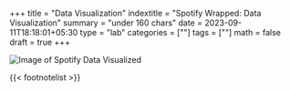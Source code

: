 +++
title = "Data Visualization"
indextitle = "Spotify Wrapped: Data Visualization"
summary = "under 160 chars"
date = 2023-09-11T18:18:01+05:30
type = "lab"
categories = [""]
tags = [""]
math = false
draft = true
+++

![Image of Spotify Data Visualized](/media/lab/spotify-data-visualized/header.png)

{{< footnotelist >}}
